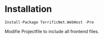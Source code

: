 # Installation #

    Install-Package TerrificNet.WebHost -Pre

Modifie Projectfile to include all frontend files.
